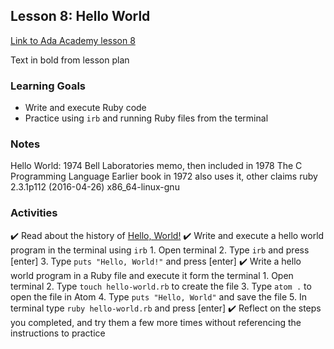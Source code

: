 ## Lesson 8: Hello World

[Link to Ada Academy lesson 8](https://github.com/Ada-Developers-Academy/jump-start/tree/master/learning-to-code/hello-world)

Text in bold from lesson plan 

### Learning Goals
* Write and execute Ruby code
* Practice using `irb` and running Ruby files from the terminal

### Notes

Hello World: 1974 Bell Laboratories memo, then included in 1978 The C Programming Language
Earlier book in 1972 also uses it, other claims
ruby 2.3.1p112 (2016-04-26) x86_64-linux-gnu


### Activities
:heavy_check_mark: Read about the history of [Hello, World!](https://en.wikipedia.org/wiki/%22Hello,_World!%22_program)
:heavy_check_mark: Write and execute a hello world program in the terminal using `irb`
		1. Open terminal
		2. Type `irb` and press [enter]
		3. Type `puts "Hello, World!"` and press [enter]
:heavy_check_mark: Write a hello world program in a Ruby file and execute it form the terminal
		1. Open terminal
		2. Type `touch hello-world.rb` to create the file
		3. Type `atom .` to open the file in Atom
		4. Type `puts "Hello, World"` and save the file
		5. In terminal type `ruby hello-world.rb` and press [enter]
:heavy_check_mark: Reflect on the steps you completed, and try them a few more times without referencing the instructions to practice
